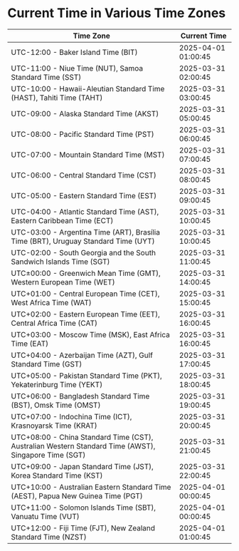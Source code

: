 # Current Time in Various Time Zones

| Time Zone | Current Time |
|-----------|--------------|
| UTC-12:00 - Baker Island Time (BIT) | 2025-04-01 01:00:45 |
| UTC-11:00 - Niue Time (NUT), Samoa Standard Time (SST) | 2025-03-31 02:00:45 |
| UTC-10:00 - Hawaii-Aleutian Standard Time (HAST), Tahiti Time (TAHT) | 2025-03-31 03:00:45 |
| UTC-09:00 - Alaska Standard Time (AKST) | 2025-03-31 05:00:45 |
| UTC-08:00 - Pacific Standard Time (PST) | 2025-03-31 06:00:45 |
| UTC-07:00 - Mountain Standard Time (MST) | 2025-03-31 07:00:45 |
| UTC-06:00 - Central Standard Time (CST) | 2025-03-31 08:00:45 |
| UTC-05:00 - Eastern Standard Time (EST) | 2025-03-31 09:00:45 |
| UTC-04:00 - Atlantic Standard Time (AST), Eastern Caribbean Time (ECT) | 2025-03-31 10:00:45 |
| UTC-03:00 - Argentina Time (ART), Brasília Time (BRT), Uruguay Standard Time (UYT) | 2025-03-31 10:00:45 |
| UTC-02:00 - South Georgia and the South Sandwich Islands Time (SGT) | 2025-03-31 11:00:45 |
| UTC±00:00 - Greenwich Mean Time (GMT), Western European Time (WET) | 2025-03-31 14:00:45 |
| UTC+01:00 - Central European Time (CET), West Africa Time (WAT) | 2025-03-31 15:00:45 |
| UTC+02:00 - Eastern European Time (EET), Central Africa Time (CAT) | 2025-03-31 16:00:45 |
| UTC+03:00 - Moscow Time (MSK), East Africa Time (EAT) | 2025-03-31 16:00:45 |
| UTC+04:00 - Azerbaijan Time (AZT), Gulf Standard Time (GST) | 2025-03-31 17:00:45 |
| UTC+05:00 - Pakistan Standard Time (PKT), Yekaterinburg Time (YEKT) | 2025-03-31 18:00:45 |
| UTC+06:00 - Bangladesh Standard Time (BST), Omsk Time (OMST) | 2025-03-31 19:00:45 |
| UTC+07:00 - Indochina Time (ICT), Krasnoyarsk Time (KRAT) | 2025-03-31 20:00:45 |
| UTC+08:00 - China Standard Time (CST), Australian Western Standard Time (AWST), Singapore Time (SGT) | 2025-03-31 21:00:45 |
| UTC+09:00 - Japan Standard Time (JST), Korea Standard Time (KST) | 2025-03-31 22:00:45 |
| UTC+10:00 - Australian Eastern Standard Time (AEST), Papua New Guinea Time (PGT) | 2025-04-01 00:00:45 |
| UTC+11:00 - Solomon Islands Time (SBT), Vanuatu Time (VUT) | 2025-04-01 00:00:45 |
| UTC+12:00 - Fiji Time (FJT), New Zealand Standard Time (NZST) | 2025-04-01 01:00:45 |

